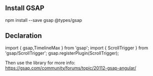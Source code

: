 ## Install GSAP
npm install --save gsap @types/gsap

## Declaration
import { gsap,TimelineMax } from 'gsap';
import { ScrollTrigger } from 'gsap/ScrollTrigger';
gsap.registerPlugin(ScrollTrigger);

Then use the library
for more info: https://gsap.com/community/forums/topic/20112-gsap-angular/